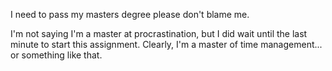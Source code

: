 I need to pass my masters degree please don't blame me.

I'm not saying I'm a master at procrastination, but I did wait until the last minute to start this assignment. Clearly, I'm a master of time management... or something like that.
